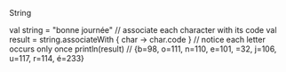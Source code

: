 String

val string = "bonne journée"
// associate each character with its code
val result = string.associateWith { char -> char.code }
// notice each letter occurs only once
println(result) // {b=98, o=111, n=110, e=101,  =32, j=106, u=117, r=114, é=233}
